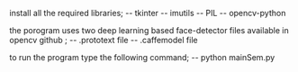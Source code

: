 install all the required libraries;
    -- tkinter
    -- imutils
    -- PIL
    -- opencv-python

the porogram uses two deep learning based face-detector files available in opencv github ;
    -- .prototext file
    -- .caffemodel file

to run the program type the following command;
    -- python mainSem.py

